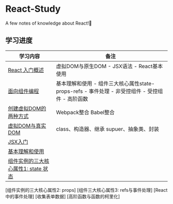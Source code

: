 # React-Study
A few notes of knowledge about React!🥳

## 学习进度

学习内容  | 备注
-----  | ---
[React 入门概述](https://github.com/Trumen1219/React-Study/tree/1-Introduction-to-React/README.md) |	虚拟DOM与原生DOM - JSX语法 - React基本使用	
[面向组件编程](https://github.com/Trumen1219/React-Study/tree/2-Component-oriented-programming/README.md)	| 基本理解和使用 - 组件三大核心属性state-props-refs - 事件处理 - 非受控组件 - 受控组件 - 高阶函数
[创建虚拟DOM的两种方式](https://github.com/Trumen1219/React-Study/tree/3-Virtual-DOM/README.md) | Webpack整合 Babel整合
[虚拟DOM与真实DOM](https://github.com/Trumen1219/React-Study/tree/4-React-apply/README.md) | class、构造器、继承 supuer、抽象类、封装
[JSX入门](https://github.com/Trumen1219/React-Study/tree/5-ToDoList/README.md)	| 
[基本理解和使用](https://github.com/Trumen1219/React-Study/tree/2-Component-oriented-programming/README.md)	| 
[组件实例的三大核心属性1: state 状态](https://github.com/Trumen1219/React-Study/tree/2-Component-oriented-programming/README.md) | 
[组件实例的三大核心属性2: props]
[组件三大核心属性3: refs与事件处理]
[React中的事件处理]
[收集表单数据]
[高阶函数与函数的柯里化]
